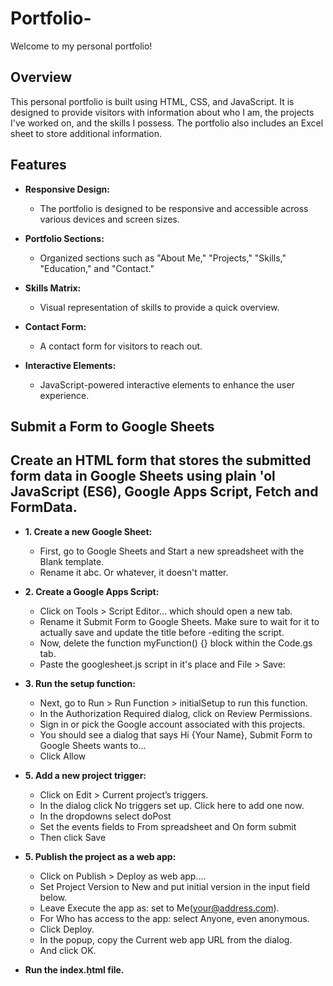 # Portfolio-

Welcome to my personal portfolio!

## Overview

This personal portfolio is built using HTML, CSS, and JavaScript. It is designed to provide visitors with information about who I am, the projects I've worked on, and the skills I possess. The portfolio also includes an Excel sheet to store additional information.

## Features

- **Responsive Design:**
  - The portfolio is designed to be responsive and accessible across various devices and screen sizes.

- **Portfolio Sections:**
  - Organized sections such as "About Me," "Projects," "Skills," "Education," and "Contact."

- **Skills Matrix:**
  - Visual representation of skills to provide a quick overview.

- **Contact Form:**
  - A contact form for visitors to reach out.

- **Interactive Elements:**
  - JavaScript-powered interactive elements to enhance the user experience.

## Submit a Form to Google Sheets 


## Create an HTML form that stores the submitted form data in Google Sheets using plain 'ol JavaScript (ES6), Google Apps Script, Fetch and FormData.
- **1. Create a new Google Sheet:**
  - First, go to Google Sheets and Start a new spreadsheet with the Blank template.
  - Rename it abc. Or whatever, it doesn't matter.

- **2. Create a Google Apps Script:**
  - Click on Tools > Script Editor… which should open a new tab.
  - Rename it Submit Form to Google Sheets. Make sure to wait for it to actually save and update the title before -editing the script.
  - Now, delete the function myFunction() {} block within the Code.gs tab.
  - Paste the googlesheet.js script in it's place and File > Save:

- **3. Run the setup function:**
  - Next, go to Run > Run Function > initialSetup to run this function.
  - In the Authorization Required dialog, click on Review Permissions.
  - Sign in or pick the Google account associated with this projects.
  - You should see a dialog that says Hi {Your Name}, Submit Form to Google Sheets wants to...
  - Click Allow

- **5. Add a new project trigger:**
  - Click on Edit > Current project’s triggers.
  - In the dialog click No triggers set up. Click here to add one now.
  - In the dropdowns select doPost
  - Set the events fields to From spreadsheet and On form submit
  - Then click Save

- **5. Publish the project as a web app:**
  - Click on Publish > Deploy as web app….
  - Set Project Version to New and put initial version in the input field below.
  - Leave Execute the app as: set to Me(your@address.com).
  - For Who has access to the app: select Anyone, even anonymous.
  - Click Deploy.
  - In the popup, copy the Current web app URL from the dialog.
  - And click OK.

- **Run the index.ḥtml file.**
